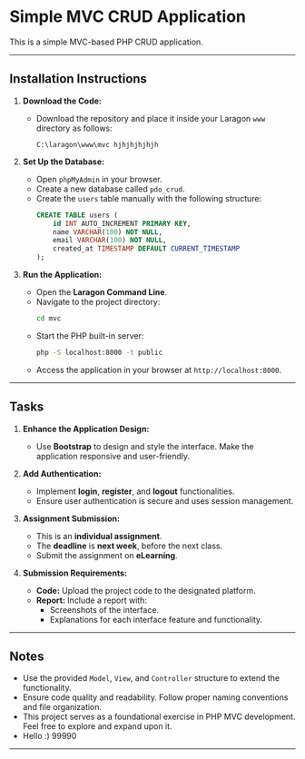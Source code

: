 # Simple MVC CRUD Application

This is a simple MVC-based PHP CRUD application.

---

## Installation Instructions

1. **Download the Code:**
   - Download the repository and place it inside your Laragon `www` directory as follows:
     ```
     C:\laragon\www\mvc hjhjhjhjhjh
     ```

2. **Set Up the Database:**
   - Open `phpMyAdmin` in your browser.
   - Create a new database called `pdo_crud`.
   - Create the `users` table manually with the following structure:
     ```sql
     CREATE TABLE users (
         id INT AUTO_INCREMENT PRIMARY KEY,
         name VARCHAR(100) NOT NULL,
         email VARCHAR(100) NOT NULL,
         created_at TIMESTAMP DEFAULT CURRENT_TIMESTAMP
     );
     ```

3. **Run the Application:**
   - Open the **Laragon Command Line**.
   - Navigate to the project directory:
     ```bash
     cd mvc
     ```
   - Start the PHP built-in server:
     ```bash
     php -S localhost:8000 -t public
     ```
   - Access the application in your browser at `http://localhost:8000`.

---

## Tasks

1. **Enhance the Application Design:**
   - Use **Bootstrap** to design and style the interface. Make the application responsive and user-friendly.

2. **Add Authentication:**
   - Implement **login**, **register**, and **logout** functionalities.
   - Ensure user authentication is secure and uses session management.

3. **Assignment Submission:**
   - This is an **individual assignment**.
   - The **deadline** is **next week**, before the next class.
   - Submit the assignment on **eLearning**.

4. **Submission Requirements:**
   - **Code:** Upload the project code to the designated platform.
   - **Report:** Include a report with:
     - Screenshots of the interface.
     - Explanations for each interface feature and functionality.

---

## Notes

- Use the provided `Model`, `View`, and `Controller` structure to extend the functionality.
- Ensure code quality and readability. Follow proper naming conventions and file organization.
- This project serves as a foundational exercise in PHP MVC development. Feel free to explore and expand upon it.
- Hello :)
99990

---

